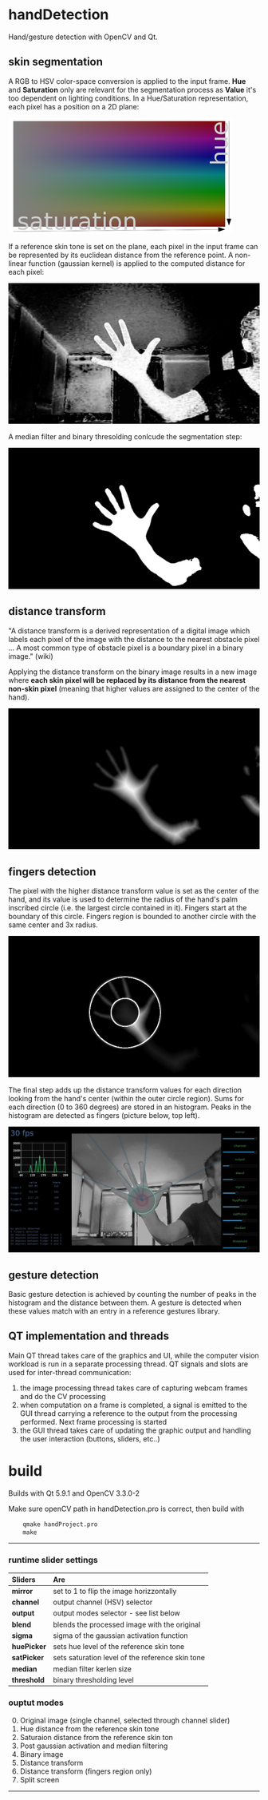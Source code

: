 # handDetection
Hand/gesture detection with OpenCV and Qt.

## skin segmentation
A RGB to HSV color-space conversion is applied to the input frame. **Hue** and **Saturation** only are relevant for the segmentation process as **Value** it's too dependent on lighting conditions.
In a Hue/Saturation representation, each pixel has a position on a 2D plane:

![hue/saturation space](pics/hueSatSpace.png)

If a reference skin tone is set on the plane, each pixel in the input frame can be represented by its euclidean distance from the reference point. A non-linear function (gaussian kernel) is applied to the computed distance for each pixel:

![distance from reference skin tone + gaussian kernel](pics/gaussian.png)

A median filter and binary thresolding conlcude the segmentation step:

![binary threshold](pics/binary.png)

## distance transform
"A distance transform is a derived representation of a digital image which labels each pixel of the image with the distance to the nearest obstacle pixel ... A most common type of obstacle pixel is a boundary pixel in a binary image." (wiki)

Applying the distance transform on the binary image results in a new image where **each skin pixel will be replaced by its distance from the nearest non-skin pixel** (meaning that higher values are assigned to the center of the hand).

![distance transform](pics/distanceTransform.png)

## fingers detection
The pixel with the higher distance transform value is set as the center of the hand, and its value is used to determine the radius of the hand's palm inscribed circle (i.e. the largest circle contained in it). Fingers start at the boundary of this circle. Fingers region is bounded to another circle with the same center and 3x radius.

![fingers ROI](pics/fingers.png)

The final step adds up the distance transform values for each direction looking from the hand's center (within the outer circle region). Sums for each direction (0 to 360 degrees) are stored in an histogram. Peaks in the histogram are detected as fingers (picture below, top left).

![hand profile histogram](pics/handProfile.png)

## gesture detection

Basic gesture detection is achieved by counting the number of peaks in the histogram and the distance between them. A gesture is detected when these values match with an entry in a reference gestures library.

## QT implementation and threads
Main QT thread takes care of the graphics and UI, while the computer vision workload is run in a separate processing thread. QT signals and slots are used for inter-thread communication:
1. the image processing thread takes care of capturing webcam frames and do the CV processing
2. when computation on a frame is completed, a signal is emitted to the GUI thread carrying a reference to the output from the processing performed. Next frame processing is started
3. the GUI thread takes care of updating the graphic output and handling the user interaction (buttons, sliders, etc..)


# build
Builds with Qt 5.9.1 and OpenCV 3.3.0-2

Make sure openCV path in handDetection.pro is correct, then build with 

        qmake handProject.pro
        make


---

### runtime slider settings
| Sliders | Are |
| :--- | :--- |
| **mirror** | set to 1 to flip the image horizzontally |
| **channel** | output channel (HSV) selector |
| **output** | output modes selector - see list below |
| **blend** | blends the processed image with the original|
| **sigma** | sigma of the gaussian activation function |
| **huePicker** | sets hue level of the reference skin tone |
| **satPicker** | sets saturation level of the reference skin tone |
| **median**  | median filter kerlen size |
| **threshold** | binary thresholding level |

### ouptut modes
0. Original image (single channel, selected through channel slider)
1. Hue distance from the reference skin tone
2. Saturaion distance from the reference skin ton
3. Post gaussian activation and median filtering
4. Binary image
4. Distance transform
5. Distance transform (fingers region only)
6. Split screen

---
